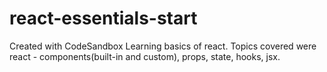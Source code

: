 # react-essentials-start
Created with CodeSandbox
Learning basics of react. Topics covered were react - components(built-in and custom), props, state, hooks, jsx.  
